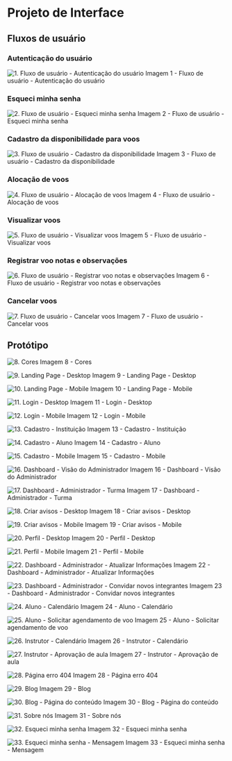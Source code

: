 # Projeto de Interface

## Fluxos de usuário

### Autenticação do usuário

![1. Fluxo de usuário - Autenticação do usuário](/documentos/img/1.%20Autenticacao%20do%20usuario.jpg "Fluxo de usuário - Autenticação do usuário")
Imagem 1 - Fluxo de usuário - Autenticação do usuário

### Esqueci minha senha

![2. Fluxo de usuário - Esqueci minha senha](/documentos/img/2.%20Esqueci%20minha%20senha.jpg "Fluxo de usuário - Esqueci minha senha")
Imagem 2 - Fluxo de usuário - Esqueci minha senha

### Cadastro da disponibilidade para voos

![3. Fluxo de usuário - Cadastro da disponibilidade](/documentos/img/3.%20Cadastro%20da%20disponibilidade.jpg "Fluxo de usuário - Cadastro da disponibilidade")
Imagem 3 - Fluxo de usuário - Cadastro da disponibilidade

### Alocação de voos

![4. Fluxo de usuário - Alocação de voos](/documentos/img/4.%20Alocacao%20de%20voos.jpg "Fluxo de usuário - Alocação de voos")
Imagem 4 - Fluxo de usuário - Alocação de voos

### Visualizar voos

![5. Fluxo de usuário - Visualizar voos](/documentos/img/5.%20Visualizar%20voos.jpg "Fluxo de usuário - Visualizar voos")
Imagem 5 - Fluxo de usuário - Visualizar voos

### Registrar voo notas e observações

![6. Fluxo de usuário - Registrar voo notas e observações](/documentos/img/6.%20Registrar%20voo%20notas%20e%20observacoes.jpg "Fluxo de usuário - Registrar voo notas e observações")
Imagem 6 - Fluxo de usuário - Registrar voo notas e observações

### Cancelar voos

![7. Fluxo de usuário - Cancelar voos](/documentos/img/7.%20Cancelar%20voos.jpg "Fluxo de usuário - Cancelar voos")
Imagem 7 - Fluxo de usuário - Cancelar voos

## Protótipo

![8. Cores](/documentos/img/cores.png "Cores")
Imagem 8 - Cores

![9. Landing Page - Desktop](/documentos/img/Home.png "Landing Page - Desktop")
Imagem 9 - Landing Page - Desktop

![10. Landing Page - Mobile](/documentos/img/Home%20-%20Mobile.png "Landing Page - Mobile")
Imagem 10 - Landing Page - Mobile

![11. Login - Desktop](/documentos/img/Login.png "Login - Desktop")
Imagem 11 - Login - Desktop

![12. Login - Mobile](/documentos/img/Login%20-%20Mobile.png "Login - Mobile")
Imagem 12 - Login - Mobile

![13. Cadastro - Instituição](/documentos/img/Cadastro.png "Cadastro - Instituição")
Imagem 13 - Cadastro - Instituição

![14. Cadastro - Aluno](/documentos/img/Cadastro%20aluno.png "Cadastro - Aluno")
Imagem 14 - Cadastro - Aluno

![15. Cadastro - Mobile](/documentos/img/Cadastro%20-%20Mobile.png "Cadastro - Mobile")
Imagem 15 - Cadastro - Mobile

![16. Dashboard - Visão do Administrador](/documentos/img/Dasboard%20-%20Visao%20do%20Adminitrador.png "Dashboard - Visão do Administrador")
Imagem 16 - Dashboard - Visão do Administrador

![17. Dashboard - Administrador - Turma](/documentos/img/Turma%20-%20Visão%20do%20Adminitrador.png "Dashboard - Administrador - Turma")
Imagem 17 - Dashboard - Administrador - Turma

![18. Criar avisos - Desktop](/documentos/img/Avisos%20-%20Criar%20avisos%20-%20Desktop.png "Criar avisos - Desktop")
Imagem 18 - Criar avisos - Desktop

![19. Criar avisos - Mobile](/documentos/img/Avisos%20-%20Criar%20avisos%20-%20Mobile.png "Criar avisos - Mobile")
Imagem 19 - Criar avisos - Mobile

![20. Perfil - Desktop](/documentos/img/Perfil%20-%20Desktop.png "Perfil - Desktop")
Imagem 20 - Perfil - Desktop

![21. Perfil - Mobile](/documentos/img/Perfil%20-%20Mobile.png "Perfil - Mobile")
Imagem 21 - Perfil - Mobile

![22. Dashboard - Administrador - Atualizar Informações](/documentos/img/Dashboard%20-%20Administrador%20-%20Atualizar%20Informacoes.png "Dashboard - Administrador - Atualizar Informações")
Imagem 22 - Dashboard - Administrador - Atualizar Informações

![23. Dashboard - Administrador - Convidar novos integrantes](/documentos/img/Convidar%20novos%20integrantes.png "Dashboard - Administrador - Convidar novos integrantes")
Imagem 23 - Dashboard - Administrador - Convidar novos integrantes

![24. Aluno - Calendário](/documentos/img/Cadastro%20aluno.png "Aluno - Calendário")
Imagem 24 - Aluno - Calendário

![25. Aluno - Solicitar agendamento de voo](/documentos/img/Dashboard%20-%20Aluno%20-%20Solicita%20agendamento.png "Aluno - Solicitar agendamento de voo")
Imagem 25 - Aluno - Solicitar agendamento de voo

![26. Instrutor - Calendário](/documentos/img/Instrutor%20-%20Calendario.png "Instrutor - Calendário")
Imagem 26 - Instrutor - Calendário

![27. Instrutor - Aprovação de aula](/documentos/img/Intrutor%20-%20Aprovcacao%20de%20Aula.png "Instrutor - Aprovação de aula")
Imagem 27 - Instrutor - Aprovação de aula

![28. Página erro 404](/documentos/img/404.png "Página erro 404")
Imagem 28 - Página erro 404

![29. Blog](/documentos/img/blog.png "Blog")
Imagem 29 - Blog

![30. Blog - Página do conteúdo](/documentos/img/blog%20-%20Conteudo.png "Blog - Página do conteúdo")
Imagem 30 - Blog - Página do conteúdo

![31. Sobre nós](/documentos/img/Sobre%20nós.png "Sobre nós")
Imagem 31 - Sobre nós

![32. Esqueci minha senha](/documentos/img/Esqueceu%20sua%20senha%20-%20Desktop.png "Esqueci minha senha")
Imagem 32 - Esqueci minha senha

![33. Esqueci minha senha - Mensagem](/documentos/img/Esqueceu%20sua%20senha%20-%20%20mensagem.png "Esqueci minha senha - Mensagem")
Imagem 33 - Esqueci minha senha - Mensagem
